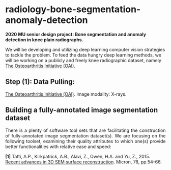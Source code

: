 # radiology-bone-segmentation-anomaly-detection
<strong> 2020 MU senior design project: Bone segmentation and anomaly detection in knee plain radiographs. </strong> 

We will be developing and utilizing deep learning computer vision strategies to tackle the problem. To feed the data hungry deep learning methods, we will be working on a publicly and freely knee radiographic dataset, namely [The Osteoarthritis Initiative (OAI)](https://nda.nih.gov/oai/). 


## Step (1): Data Pulling:
[The Osteoarthritis Initiative (OAI)](https://nda.nih.gov/oai/). Image modality: X-rays. 


## Building a fully-annotated image segmentation dataset
<p align="justify"> 
There is a plenty of software tool sets that are facilitating the construction of fully-annotated image segmentation dataset(s). We are focusing on the following toolset, examining their quality attributes to which one(s) provide better functionalities with relative ease and speed: 
     
<strong>[1]</strong> Tafti, A.P., Kirkpatrick, A.B., Alavi, Z., Owen, H.A. and Yu, Z., 2015. [Recent advances in 3D SEM surface reconstruction](http://www.sciencedirect.com/science/article/pii/S0968432815300226). Micron, 78, pp.54-66.
